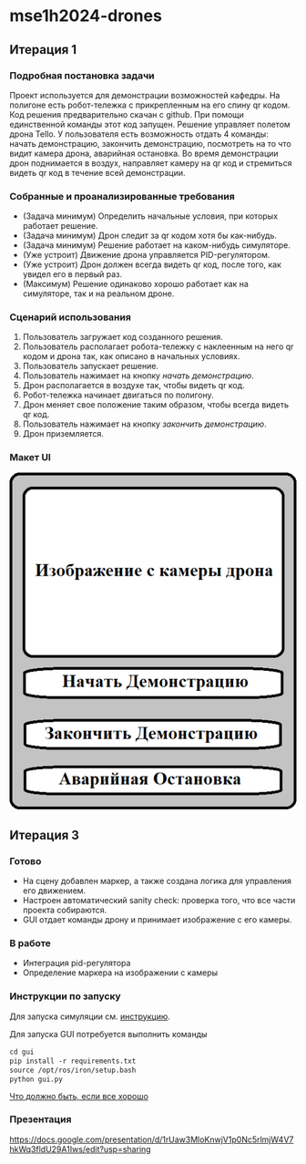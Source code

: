 # mse1h2024-drones

## Итерация 1

### Подробная постановка задачи

Проект используется для демонстрации возможностей кафедры. На полигоне есть робот-тележка с прикрепленным на его спину qr кодом. Код решения предварительно скачан с github. При помощи единственной команды этот код запущен. Решение управляет полетом дрона Tello. У пользователя есть возможность отдать 4 команды: начать демонстрацию, закончить демонстрацию, посмотреть на то что видит камера дрона, аварийная остановка. Во время демонстрации дрон поднимается в воздух, направляет камеру на qr код и стремиться видеть qr код в течение всей демонстрации.

### Собранные и проанализированные требования

- (Задача минимум) Определить начальные условия, при которых работает решение.
- (Задача минимум) Дрон следит за qr кодом хотя бы как-нибудь.
- (Задача минимум) Решение работает на каком-нибудь симуляторе.
- (Уже устроит) Движение дрона управляется PID-регулятором.
- (Уже устроит) Дрон должен всегда видеть qr код, после того, как увидел его в первый раз.
- (Максимум) Решение одинаково хорошо работает как на симуляторе, так и на реальном дроне.

### Сценарий использования

1. Пользователь загружает код созданного решения.
1. Пользователь располагает робота-тележку с наклеенным на него qr кодом и дрона так, как описано в начальных условиях.
1. Пользователь запускает решение.
1. Пользователь нажимает на кнопку *начать демонстрацию*.
1. Дрон располагается в воздухе так, чтобы видеть qr код.
1. Робот-тележка начинает двигаться по полигону.
1. Дрон меняет свое положение таким образом, чтобы всегда видеть qr код.
1. Пользователь нажимает на кнопку *закончить демонстрацию*.
1. Дрон приземляется.

### Макет UI

![ui](./wiki/res/ui.png)

## Итерация 3

### Готово

- На сцену добавлен маркер, а также создана логика для управления его движением.
- Настроен автоматический sanity check: проверка того, что все части проекта собираются.
- GUI отдает команды дрону и принимает изображение с его камеры.

### В работе

- Интеграция pid-регулятора
- Определение маркера на изображении с камеры

### Инструкции по запуску

Для запуска симуляции см. [инструкцию](./wiki/simulation.md).

Для запуска GUI потребуется выполнить команды

```
cd gui
pip install -r requirements.txt
source /opt/ros/iron/setup.bash
python gui.py
```

[Что должно быть, если все хорошо](https://drive.google.com/file/d/1lYbNuMoYIauSJVRvCgQhj5nWbGn3XOIE/view?usp=sharing)

### Презентация

https://docs.google.com/presentation/d/1rUaw3MloKnwjV1p0Nc5rlmjW4V7hkWq3fldU29A1Iws/edit?usp=sharing
